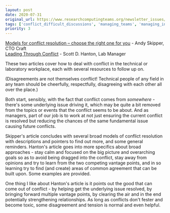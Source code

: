 ```yaml
---
layout: post
date: 2020-07-31
original_url: https://www.researchcomputingteams.org/newsletter_issues/0035
tags: ['conflict_difficult_discussions', 'managing_teams', 'managing_individuals']
priority: 3
---
```


<!-- markdownlint-disable MD033 -->
<!-- markdownlint-disable MD041 -->
<!-- markdownlint-disable MD049 -->

[Models for conflict resolution – choose the right one for you](https://ctocraft.com/blog/models-for-conflict-resolution-choose-the-right-one-for-you/) - Andy Skipper, CTO Craft<br/>
[Leading Through Conflict](https://www.labmanager.com/leadership-and-staffing/leading-through-conflict-2557) - Scott D. Hanton, Lab Manager

These two articles cover how to deal with conflict in the technical or laboratory workplace, each with several resources to follow up on.

(Disagreements are not themselves conflict! Technical people of any field in any team should be cheerfully, respectfully, disagreeing with each other all over the place.)

Both start, sensibly, with the fact that conflict comes from *somewhere* - there's some underlying issue driving it, which may be quite a bit removed from the topics or events that the conflict seems to be about. And as managers, part of our job is to work at not just ensuring the current conflict is resolved but reducing the chances of the same fundamental issue causing future conflicts.

Skipper's article concludes with several broad models of conflict resolution with descriptions and pointers to find out more, and some general reminders. Hanton's article goes into more specifics about broad approaches - stay calm and focused on the big picture and overarching goals so as to avoid being dragged into the conflict, stay away from opinions and try to learn from the two competing vantage points, and in so learning try to find (and create) areas of common agreement that can be built upon. Some examples are provided.

One thing I like about Hanton's article is it points out the good that can come out of conflict - by helping get the underlying issue resolved, by bringing forward multiple vantage points, by clearing the air and in the end potentially strengthening relationships. As long as conflicts don't fester and become toxic, some disagreement and tension is normal and even helpful.